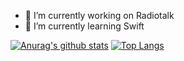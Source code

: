 - 🔭 I’m currently working on Radiotalk
- 🌱 I’m currently learning Swift

[![Anurag's github stats](https://github-readme-stats.vercel.app/api?username=Fuyan777)](https://github.com/anuraghazra/github-readme-stats)
[![Top Langs](https://github-readme-stats.vercel.app/api/top-langs/?username=Fuyan777&hide=javascript,css)](https://github.com/anuraghazra/github-readme-stats)

<!--
**Fuyan777/Fuyan777** is a ✨ _special_ ✨ repository because its `README.md` (this file) appears on your GitHub profile.

Here are some ideas to get you started:

- 🔭 I’m currently working on ...
- 🌱 I’m currently learning ...
- 👯 I’m looking to collaborate on ...
- 🤔 I’m looking for help with ...
- 💬 Ask me about ...
- 📫 How to reach me: ...
- 😄 Pronouns: ...
- ⚡ Fun fact: ...
-->
